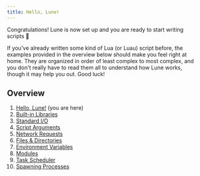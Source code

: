 ```yaml
---
title: Hello, Lune!
---
```


Congratulations! Lune is now set up and you are ready to start writing scripts 🎉

If you've already written some kind of Lua (or Luau) script before, the examples provided in the
overview below should make you feel right at home. They are organized in order of least complex to
most complex, and you don't really have to read them all to understand how Lune works, though it may
help you out. Good luck!

## Overview

1. [Hello, Lune!](./1-hello-lune.md) (you are here)
2. [Built-in Libraries](./2-built-in-libraries.md)
3. [Standard I/O](./3-standard-io.mdx)
4. [Script Arguments](./4-script-arguments.md)
5. [Network Requests](./5-network-requests.mdx)
6. [Files & Directories](./6-files-and-directories.mdx)
7. [Environment Variables](./7-environment-variables.md)
8. [Modules](./8-modules.mdx)
9. [Task Scheduler](./9-task-scheduler.mdx)
10. [Spawning Processes](./10-spawning-processes.md)
